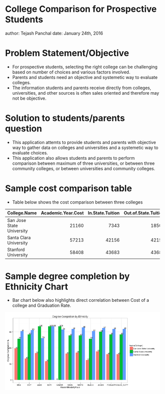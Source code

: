 College Comparison for Prospective Students
========================================================
author: Tejash Panchal
date: January 24th, 2016

Problem Statement/Objective
========================================================

- For prospective students, selecting the right college can be challenging based on number of choices and various factors involved.
- Parents and students need an objective and systemetic way to evaluate colleges.
- The information students and parents receive directly from colleges, universities, and other sources is often sales oriented and therefore may not be objective.

Solution to students/parents question
========================================================

- This application attemts to provide students and parents with objective way to gather data on colleges and universities and a systemetic way to evaluate choices.
- This application also allows students and parents to perform comparison between maximum of three universities, or between three community colleges, or between universities and community colleges.

Sample cost comparison table
========================================================

- Table below shows the cost comparison between three colleges




|College.Name              | Academic.Year.Cost| In.State.Tuition| Out.of.State.Tuition|
|:-------------------------|------------------:|----------------:|--------------------:|
|San Jose State University |              21160|             7343|                18503|
|Santa Clara University    |              57213|            42156|                42156|
|Stanford University       |              58408|            43683|                43683|

Sample degree completion by Ethnicity Chart
========================================================

- Bar chart below also highlights direct correlation between Cost of a college and Graduation Rate.



<img src="College_comparison_pres-figure/unnamed-chunk-4-1.png" title="plot of chunk unnamed-chunk-4" alt="plot of chunk unnamed-chunk-4" style="display: block; margin: auto;" />
